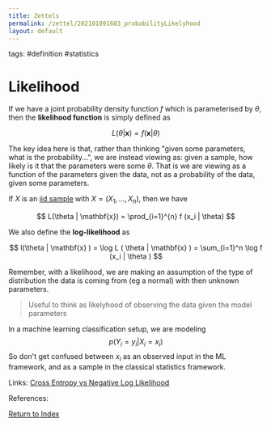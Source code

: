 ```yaml
---
title: Zettels
permalink: /zettel/202101091603_probabilityLikelyhood
layout: default
---
```

tags: #definition #statistics

# Likelihood

If we have a joint probability density function $f$ which is parameterised by $\theta$, then the **likelihood function** is 
simply defined as 

$$
L ( \theta | \mathbf{x} ) = f( \mathbf{x} | \theta )
$$

The key idea here is that, rather than thinking "given some parameters, what is the probability...", we are instead viewing
as: given a sample, how likely is it that the parameters were some $\theta$. That is we are viewing as a function of the parameters given the data, not as a 
probability of the data, given some parameters.

If $X$ is an [iid sample](202012241510_sampleDefinition) with $X = (X_1, \dots, X_n)$, then we have 

$$
L(\theta | \mathbf{x}) = \prod_{i=1}^{n} f (x_i | \theta)
$$

We also define the **log-likelihood** as 

$$
l(\theta | \mathbf{x} ) = \log L ( \theta | \mathbf{x} ) = \sum_{i=1}^n \log f (x_i | \theta )
$$

Remember, with a likelihood, we are making an assumption of the type of distribution the data is coming from 
(eg a normal) with then unknown parameters.

> Useful to think as likelyhood of observing the data given the model parameters

In a machine learning classification setup, we are modeling 
$$
p(Y_i = y_i \vert X_i = x_i)
$$
So don't get confused between $x_i$ as an observed input in the ML framework, and as a sample in the classical statistics framework.

Links: [Cross Entropy vs Negative Log Likelihood](202103271848_crossEntropyVsNegativeLogLikelyhood)

References: 

[Return to Index](index)